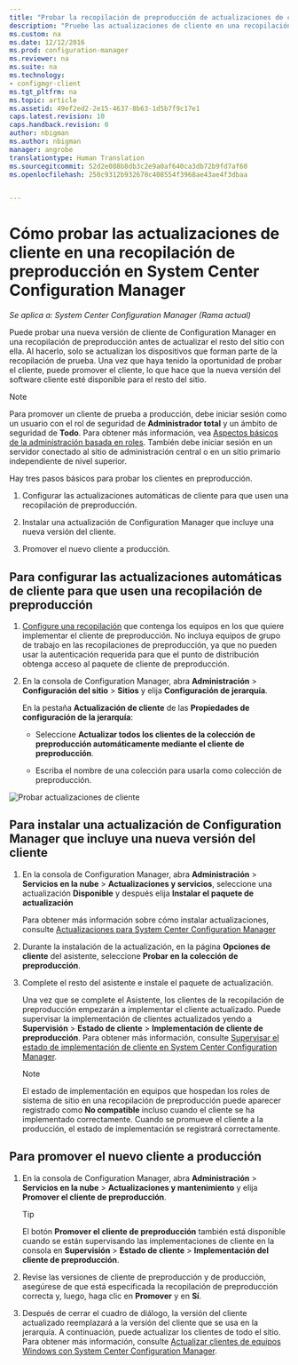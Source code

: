 ```yaml
---
title: "Probar la recopilación de preproducción de actualizaciones de cliente | Microsoft Docs"
description: "Pruebe las actualizaciones de cliente en una recopilación de preproducción en System Center Configuration Manager."
ms.custom: na
ms.date: 12/12/2016
ms.prod: configuration-manager
ms.reviewer: na
ms.suite: na
ms.technology:
- configmgr-client
ms.tgt_pltfrm: na
ms.topic: article
ms.assetid: 49ef2ed2-2e15-4637-8b63-1d5b7f9c17e1
caps.latest.revision: 10
caps.handback.revision: 0
author: nbigman
ms.author: nbigman
manager: angrobe
translationtype: Human Translation
ms.sourcegitcommit: 52d2e088b8db3c2e9a0af640ca3db72b9fd7af60
ms.openlocfilehash: 250c9312b932670c408554f3968ae43ae4f3dbaa


---
```

# <a name="how-to-test-client-upgrades-in-a-pre-production-collection-in-system-center-configuration-manager"></a>Cómo probar las actualizaciones de cliente en una recopilación de preproducción en System Center Configuration Manager

*Se aplica a: System Center Configuration Manager (Rama actual)*

Puede probar una nueva versión de cliente de Configuration Manager en una recopilación de preproducción antes de actualizar el resto del sitio con ella.  Al hacerlo, solo se actualizan los dispositivos que forman parte de la recopilación de prueba. Una vez que haya tenido la oportunidad de probar el cliente, puede promover el cliente, lo que hace que la nueva versión del software cliente esté disponible para el resto del sitio.

> [!NOTE]
> Para promover un cliente de prueba a producción, debe iniciar sesión como un usuario con el rol de seguridad de **Administrador total** y un ámbito de seguridad de **Todo**. Para obtener más información, vea [Aspectos básicos de la administración basada en roles](/sccm/core/understand/fundamentals-of-role-based-administration). También debe iniciar sesión en un servidor conectado al sitio de administración central o en un sitio primario independiente de nivel superior.

 Hay tres pasos básicos para probar los clientes en preproducción.  

1.  Configurar las actualizaciones automáticas de cliente para que usen una recopilación de preproducción.  

2.  Instalar una actualización de Configuration Manager que incluye una nueva versión del cliente.  

3.  Promover el nuevo cliente a producción.  

##  <a name="to-configure-automatic-client-upgrades-to-use-a-pre-production-collection"></a>Para configurar las actualizaciones automáticas de cliente para que usen una recopilación de preproducción  

1. [Configure una recopilación](..\collections\create-collections.md) que contenga los equipos en los que quiere implementar el cliente de preproducción. No incluya equipos de grupo de trabajo en las recopilaciones de preproducción, ya que no pueden usar la autenticación requerida para que el punto de distribución obtenga acceso al paquete de cliente de preproducción.   

1.  En la consola de Configuration Manager, abra **Administración** > **Configuración del sitio** > **Sitios** y elija **Configuración de jerarquía**.  

     En la pestaña **Actualización de cliente** de las **Propiedades de configuración de la jerarquía**:  

    -   Seleccione **Actualizar todos los clientes de la colección de preproducción automáticamente mediante el cliente de preproducción**.  

    -   Escriba el nombre de una colección para usarla como colección de preproducción.  

![Probar actualizaciones de cliente](media/test-client-upgrades.png)


##  <a name="to-install-a-configuration-manager-update-that-includes-a-new-version-of-the-client"></a>Para instalar una actualización de Configuration Manager que incluye una nueva versión del cliente  

1.  En la consola de Configuration Manager, abra **Administración** > **Servicios en la nube** > **Actualizaciones y servicios**, seleccione una actualización **Disponible** y después elija **Instalar el paquete de actualización**  

     Para obtener más información sobre cómo instalar actualizaciones, consulte [Actualizaciones para System Center Configuration Manager](../../../../core/servers/manage/updates.md)  

2.  Durante la instalación de la actualización, en la página **Opciones de cliente** del asistente, seleccione **Probar en la colección de preproducción**.  

3.  Complete el resto del asistente e instale el paquete de actualización.  

     Una vez que se complete el Asistente, los clientes de la recopilación de preproducción empezarán a implementar el cliente actualizado. Puede supervisar la implementación de clientes actualizados yendo a **Supervisión** > **Estado de cliente** > **Implementación de cliente de preproducción**. Para obtener más información, consulte [Supervisar el estado de implementación de cliente en System Center Configuration Manager](../../../../core/clients/deploy/monitor-client-deployment-status.md).

    > [!NOTE]
    > El estado de implementación en equipos que hospedan los roles de sistema de sitio en una recopilación de preproducción puede aparecer registrado como **No compatible** incluso cuando el cliente se ha implementado correctamente. Cuando se promueve el cliente a la producción, el estado de implementación se registrará correctamente.

##  <a name="to-promote-the-new-client-to-production"></a>Para promover el nuevo cliente a producción  

1.  En la consola de Configuration Manager, abra **Administración** > **Servicios en la nube** > **Actualizaciones y mantenimiento** y elija **Promover el cliente de preproducción**.

    > [!TIP]
    > El botón **Promover el cliente de preproducción** también está disponible cuando se están supervisando las implementaciones de cliente en la consola en **Supervisión** > **Estado de cliente** > **Implementación del cliente de preproducción**.

2.  Revise las versiones de cliente de preproducción y de producción, asegúrese de que está especificada la recopilación de preproducción correcta y, luego, haga clic en **Promover** y en **Sí**.  

3.  Después de cerrar el cuadro de diálogo, la versión del cliente actualizado reemplazará a la versión del cliente que se usa en la jerarquía. A continuación, puede actualizar los clientes de todo el sitio. Para obtener más información, consulte [Actualizar clientes de equipos Windows con System Center Configuration Manager](../../../../core/clients/manage/upgrade/upgrade-clients-for-windows-computers.md).  



<!--HONumber=Jan17_HO1-->


